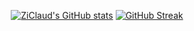 

<!--

### Hi there 👋


**ZiClaud/ZiClaud** is a ✨ _special_ ✨ repository because its `README.md` (this file) appears on your GitHub profile.

Here are some ideas to get you started:

- 🔭 I’m currently working on ...
- 🌱 I’m currently learning ...
- 👯 I’m looking to collaborate on ...
- 🤔 I’m looking for help with ...
- 💬 Ask me about ...
- 📫 How to reach me: ...
- 😄 Pronouns: ...
- ⚡ Fun fact: ...

![GitHub Stats](https://github-readme-stats.vercel.app/api?username=ZiClaud&show_icons=true&theme=github-dark-blue&hide_border=true)
-->

<div id="stats" align="center">

[![ZiClaud's GitHub stats](https://github-readme-stats.vercel.app/api?username=ZiClaud&show_icons=true&theme=github_dark&hide_border=true&include_all_commits=false)](https://github.com/anuraghazra/github-readme-stats)
[![GitHub Streak](http://github-readme-streak-stats.herokuapp.com?user=ZiClaud&show_icons=true&theme=github-dark-blue&hide_border=true&date_format=j%20M%5B%20Y%5D)](https://git.io/streak-stats)

</div>
